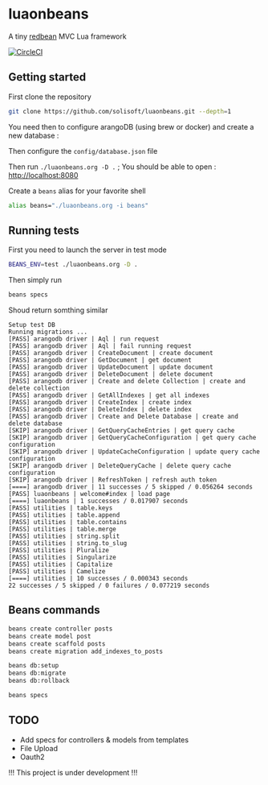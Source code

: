 # luaonbeans

A tiny [redbean](https://redbean.dev/) MVC Lua framework

[![CircleCI](https://dl.circleci.com/status-badge/img/circleci/WNgXuxBoP6PPsRmbqkSY4Q/GzWFpN9LomjWyZqBGsVQMp/tree/main.svg?style=svg&circle-token=6573c35ff19389928a46ff68a0c04e24c3257e8d)](https://dl.circleci.com/status-badge/redirect/circleci/WNgXuxBoP6PPsRmbqkSY4Q/GzWFpN9LomjWyZqBGsVQMp/tree/main)

## Getting started

First clone the repository

```sh
git clone https://github.com/solisoft/luaonbeans.git --depth=1
```

You need then to configure arangoDB (using brew or docker) and create a new database :

Then configure the `config/database.json` file

Then run `./luaonbeans.org -D .` ; You should be able to open : [http://localhost:8080](http://localhost:8080)


Create a `beans` alias for your favorite shell

```sh
alias beans="./luaonbeans.org -i beans"
```


## Running tests

First you need to launch the server in test mode

```sh
BEANS_ENV=test ./luaonbeans.org -D .
```

Then simply run

```sh
beans specs
```

Shoud return somthing similar

```text
Setup test DB
Running migrations ...
[PASS] arangodb driver | Aql | run request
[PASS] arangodb driver | Aql | fail running request
[PASS] arangodb driver | CreateDocument | create document
[PASS] arangodb driver | GetDocument | get document
[PASS] arangodb driver | UpdateDocument | update document
[PASS] arangodb driver | DeleteDocument | delete document
[PASS] arangodb driver | Create and delete Collection | create and delete collection
[PASS] arangodb driver | GetAllIndexes | get all indexes
[PASS] arangodb driver | CreateIndex | create index
[PASS] arangodb driver | DeleteIndex | delete index
[PASS] arangodb driver | Create and Delete Database | create and delete database
[SKIP] arangodb driver | GetQueryCacheEntries | get query cache
[SKIP] arangodb driver | GetQueryCacheConfiguration | get query cache configuration
[SKIP] arangodb driver | UpdateCacheConfiguration | update query cache configuration
[SKIP] arangodb driver | DeleteQueryCache | delete query cache configuration
[SKIP] arangodb driver | RefreshToken | refresh auth token
[====] arangodb driver | 11 successes / 5 skipped / 0.056264 seconds
[PASS] luaonbeans | welcome#index | load page
[====] luaonbeans | 1 successes / 0.017907 seconds
[PASS] utilities | table.keys
[PASS] utilities | table.append
[PASS] utilities | table.contains
[PASS] utilities | table.merge
[PASS] utilities | string.split
[PASS] utilities | string.to_slug
[PASS] utilities | Pluralize
[PASS] utilities | Singularize
[PASS] utilities | Capitalize
[PASS] utilities | Camelize
[====] utilities | 10 successes / 0.000343 seconds
22 successes / 5 skipped / 0 failures / 0.077219 seconds
```

## Beans commands

```sh
beans create controller posts
beans create model post
beans create scaffold posts
beans create migration add_indexes_to_posts

beans db:setup
beans db:migrate
beans db:rollback

beans specs
```

## TODO

- Add specs for controllers & models from templates
- File Upload
- Oauth2

!!! This project is under development !!!
